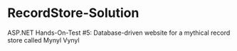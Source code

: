 # RecordStore-Solution
ASP.NET Hands-On-Test #5: Database-driven website for a mythical record store called Mynyl Vynyl
